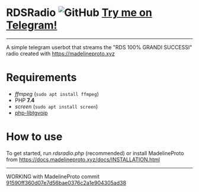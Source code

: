 # RDSRadio ![GitHub](https://img.shields.io/github/license/Gabboxl/RDSRadio.svg) [Try me on Telegram!](https://t.me/RDSRadio)
-----------------------------------
A simple telegram userbot that streams the "RDS 100% GRANDI SUCCESSI" radio created with https://madelineproto.xyz

# Requirements

- *ffmpeg* (`sudo apt install ffmpeg`)
- PHP **7.4**
- *screen* (`sudo apt install screen`)
- [php-libtgvoip](https://voip.madelineproto.xyz)

# How to use

To get started, run *rdsradio.php* (recommended) or install MadelineProto from https://docs.madelineproto.xyz/docs/INSTALLATION.html

----
WORKING with MadelineProto commit [91590ff360d07e7d56bae0376c2a1e904305ad38](https://github.com/danog/MadelineProto/commit/91590ff360d07e7d56bae0376c2a1e904305ad38)
